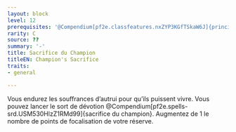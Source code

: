 ```yaml
---
layout: block
level: 12
prerequisites: '@Compendium[pf2e.classfeatures.nxZYP3KGfTSkaW6J]{principes du bien}'
rarity: C
source: ??
summary: '-'
title: Sacrifice du Champion
titleEN: Champion's Sacrifice
traits:
- general

---
```


<p>Vous endurez les souffrances d’autrui pour qu’ils puissent vivre. Vous pouvez lancer le sort de dévotion @Compendium[pf2e.spells-srd.USM530HlzZ1RMd99]{sacrifice du champion}. Augmentez de 1 le nombre de points de focalisation de votre réserve.</p>